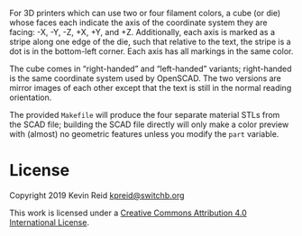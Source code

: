 For 3D printers which can use two or four filament colors, a cube (or die) whose faces each indicate the axis of the coordinate system they are facing: -X, -Y, -Z, +X, +Y, and +Z. Additionally, each axis is marked as a stripe along one edge of the die, such that relative to the text, the stripe is a dot is in the bottom-left corner. Each axis has all markings in the same color.

The cube comes in “right-handed” and “left-handed” variants; right-handed is the same coordinate system used by OpenSCAD. The two versions are mirror images of each other except that the text is still in the normal reading orientation.

The provided `Makefile` will produce the four separate material STLs from the SCAD file; building the SCAD file directly will only make a color preview with (almost) no geometric features unless you modify the `part` variable.

# License

Copyright 2019 Kevin Reid <kpreid@switchb.org>

This work is licensed under a <a rel="license" href="https://creativecommons.org/licenses/by/4.0/">Creative Commons Attribution 4.0 International License</a>.
